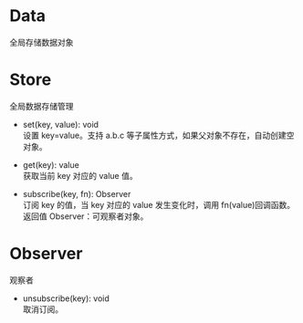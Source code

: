 # Data

全局存储数据对象

# Store

全局数据存储管理

- set(key, value): void  
  设置 key=value。支持 a.b.c 等子属性方式，如果父对象不存在，自动创建空对象。

- get(key): value  
  获取当前 key 对应的 value 值。

- subscribe(key, fn): Observer  
  订阅 key 的值，当 key 对应的 value 发生变化时，调用 fn(value)回调函数。  
  返回值 Observer：可观察者对象。

# Observer

观察者

- unsubscribe(key): void  
  取消订阅。
